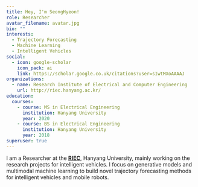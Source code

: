 ```yaml
---
title: Hey, I'm SeongHyeon!
role: Researcher
avatar_filename: avatar.jpg
bio: ""
interests:
  - Trajectory Forecasting
  - Machine Learning
  - Intelligent Vehicles
social:
  - icon: google-scholar
    icon_pack: ai
    link: https://scholar.google.co.uk/citations?user=sIwtMXoAAAAJ
organizations:
  - name: Research Institute of Electrical and Computer Engineering
    url: http://riec.hanyang.ac.kr/
education:
  courses:
    - course: MS in Electrical Engineering
      institution: Hanyang University
      year: 2020
    - course: BS in Electrical Engineering
      institution: Hanyang University
      year: 2018
superuser: true
---
```

I am a Researcher at the **[RIEC](http://riec.hanyang.ac.kr/)**, Hanyang University, mainly working on the research projects for intelligent vehicles. I focus on generative models and multimodal machine learning to build novel trajectory forecasting methods for intelligent vehicles and mobile robots.